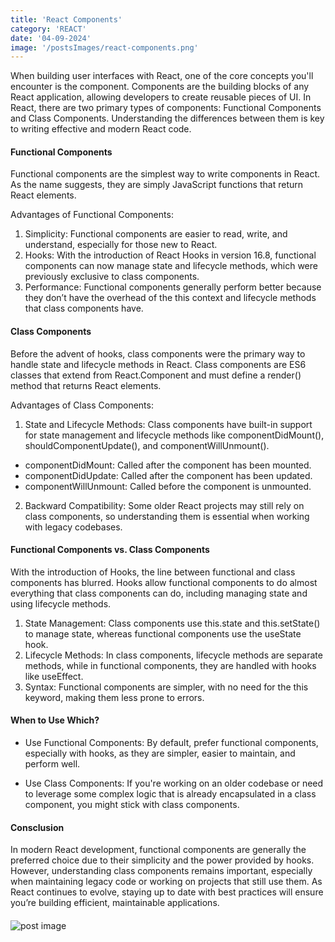 ```yaml
---
title: 'React Components'
category: 'REACT'
date: '04-09-2024'
image: '/postsImages/react-components.png'
---
```


When building user interfaces with React, one of the core concepts you'll encounter is the component. Components are the building blocks of any React application, allowing developers to create reusable pieces of UI. In React, there are two primary types of components: Functional Components and Class Components. Understanding the differences between them is key to writing effective and modern React code.

#### Functional Components

Functional components are the simplest way to write components in React. As the name suggests, they are simply JavaScript functions that return React elements.

Advantages of Functional Components:

1. Simplicity: Functional components are easier to read, write, and understand, especially for those new to React.
2. Hooks: With the introduction of React Hooks in version 16.8, functional components can now manage state and lifecycle methods, which were previously exclusive to class components.
3. Performance: Functional components generally perform better because they don’t have the overhead of the this context and lifecycle methods that class components have.

#### Class Components

Before the advent of hooks, class components were the primary way to handle state and lifecycle methods in React. Class components are ES6 classes that extend from React.Component and must define a render() method that returns React elements.

Advantages of Class Components:

1.  State and Lifecycle Methods: Class components have built-in support for state management and lifecycle methods like componentDidMount(), shouldComponentUpdate(), and componentWillUnmount().

- componentDidMount: Called after the component has been mounted.
- componentDidUpdate: Called after the component has been updated.
- componentWillUnmount: Called before the component is unmounted.

2.  Backward Compatibility: Some older React projects may still rely on class components, so understanding them is essential when working with legacy codebases.

#### Functional Components vs. Class Components

With the introduction of Hooks, the line between functional and class components has blurred. Hooks allow functional components to do almost everything that class components can do, including managing state and using lifecycle methods.

1. State Management: Class components use this.state and this.setState() to manage state, whereas functional components use the useState hook.
2. Lifecycle Methods: In class components, lifecycle methods are separate methods, while in functional components, they are handled with hooks like useEffect.
3. Syntax: Functional components are simpler, with no need for the this keyword, making them less prone to errors.

#### When to Use Which?

- Use Functional Components: By default, prefer functional components, especially with hooks, as they are simpler, easier to maintain, and perform well.

- Use Class Components: If you're working on an older codebase or need to leverage some complex logic that is already encapsulated in a class component, you might stick with class components.

#### Consclusion

In modern React development, functional components are generally the preferred choice due to their simplicity and the power provided by hooks. However, understanding class components remains important, especially when maintaining legacy code or working on projects that still use them. As React continues to evolve, staying up to date with best practices will ensure you’re building efficient, maintainable applications.

####

![post image](/postsImages/react-components.png)
